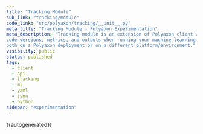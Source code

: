 ```yaml
---
title: "Tracking Module"
sub_link: "tracking/module"
code_link: "src/polyaxon/tracking/__init__.py"
meta_title: "Tracking Module - Polyaxon Experimentation"
meta_description: "Tracking module is an extension of Polyaxon client with tracking capabilities for logging parameters, 
code versions, metrics, and outputs when running your machine learning code,
both on a Polyaxon deployment or on a different platform/environment."
visibility: public
status: published
tags:
  - client
  - api
  - tracking
  - ml
  - yaml
  - json
  - python
sidebar: "experimentation"
---
```


{{autogenerated}}
